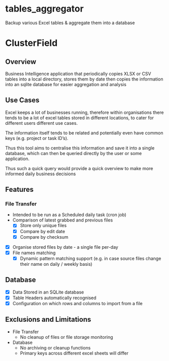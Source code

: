 # tables_aggregator
Backup various Excel tables &amp; aggregate them into a database

# ClusterField

## Overview

Business Intelligence application that periodically copies XLSX or CSV tables into a local directory, stores them by date then copies the information into an sqlite database for easier aggregation and analysis

## Use Cases

Excel keeps a lot of businesses running, therefore within organisations there tends to be a lot of excel tables stored in different locations, to cater for different users different use cases.

The information itself tends to be related and potentially even have common keys (e.g. project or task ID’s).

Thus this tool aims to centralise this information and save it into a single database, which can then be queried directly by the user or some application.

Thus such a quick query would provide a quick overview to make more informed daily business decisions

## Features

### File Transfer

- Intended to be run as a Scheduled daily task (cron job)
- Comparison of latest grabbed and previous files
    - [x] Store only unique files
    - [x] Compare by edit date
    - [x] Compare by checksum
- [x] Organise stored files by date - a single file per-day
- [x] File names matching
    - [x] Dynamic pattern matching support (e.g. in case source files change their name on daily / weekly basis)

## Database

- [x] Data Stored in an SQLite database
- [x] Table Headers automatically recognised
- [x] Configuration on  which rows and columns to import from a file

## Exclusions and Limitations

- File Transfer
    - No cleanup of files or file storage monitoring
- Database
    - No archiving or cleanup functions
    - Primary keys across different excel sheets will differ

